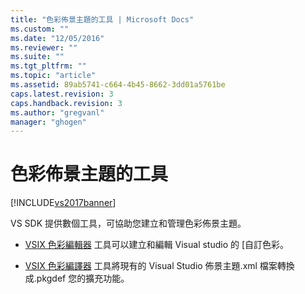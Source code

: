 ```yaml
---
title: "色彩佈景主題的工具 | Microsoft Docs"
ms.custom: ""
ms.date: "12/05/2016"
ms.reviewer: ""
ms.suite: ""
ms.tgt_pltfrm: ""
ms.topic: "article"
ms.assetid: 89ab5741-c664-4b45-8662-3dd01a5761be
caps.latest.revision: 3
caps.handback.revision: 3
ms.author: "gregvanl"
manager: "ghogen"
---
```

# 色彩佈景主題的工具
[!INCLUDE[vs2017banner](../../code-quality/includes/vs2017banner.md)]

VS SDK 提供數個工具，可協助您建立和管理色彩佈景主題。  
  
-   [VSIX 色彩編輯器](../../extensibility/internals/vsix-color-editor.md) 工具可以建立和編輯 Visual studio 的 \[自訂色彩。  
  
-   [VSIX 色彩編譯器](../../extensibility/internals/vsix-color-compiler.md) 工具將現有的 Visual Studio 佈景主題.xml 檔案轉換成.pkgdef 您的擴充功能。